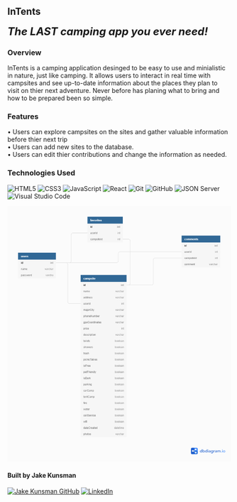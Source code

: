 ## InTents

<b style="font-size: 24px;"><i>The LAST camping app you ever need!</i></b>

### Overview
InTents is a camping application desinged to be easy to use and minialistic in nature, just like camping. It allows users to interact in real time with campsites and see up-to-date information about the places they plan to visit on thier next adventure. Never before has planing what to bring and how to be prepared been so simple. 

### Features

<p>
• Users can explore campsites on the sites and gather valuable information before thier next trip<br>
• Users can add new sites to the database.<br>
• Users can edit thier contributions and change the information as needed.
</p>

### Technologies Used

![HTML5](https://img.shields.io/badge/html5%20-%23E34F26.svg?&style=for-the-badge&logo=html5&logoColor=white) ![CSS3](https://img.shields.io/badge/css3%20-%231572B6.svg?&style=for-the-badge&logo=css3&logoColor=white) ![JavaScript](https://img.shields.io/badge/javascript%20-%23323330.svg?&style=for-the-badge&logo=javascript&logoColor=%23F7DF1E) ![React](https://img.shields.io/badge/react%20-%2320232a.svg?&style=for-the-badge&logo=react&logoColor=%2361DAFB) ![Git](https://img.shields.io/badge/git%20-%23F05033.svg?&style=for-the-badge&logo=git&logoColor=white) ![GitHub](https://img.shields.io/badge/github%20-%23121011.svg?&style=for-the-badge&logo=github&logoColor=white) ![JSON Server](https://img.shields.io/badge/JSON_Server%20-%232a2e2a.svg?&style=for-the-badge&logo=JSON&logoColor=white) ![Visual Studio Code](https://img.shields.io/badge/VSCode%20-%23007ACC.svg?&style=for-the-badge&logo=visual-studio-code&logoColor=white)

<img src="./src/components/imgs/Capstone1.png" alt="ERD">

#### Built by Jake Kunsman

<a href="https://www.github.com/jkunsman76/" target="_blank"><img src="https://img.shields.io/badge/github%20-%23121011.svg?&style=for-the-badge&logo=github&logoColor=white" alt="Jake Kunsman GitHub" style="height: auto !important;width: auto !important;" /></a> <a href="https://www.linkedin.com/in/jkunsman2021/" target="_blank"><img src="https://img.shields.io/badge/linkedin%20-%230077B5.svg?&style=for-the-badge&logo=linkedin&logoColor=white" alt="LinkedIn" style="height: auto !important;width: auto !important;" /></a>